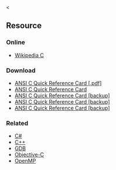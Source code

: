&lt;

Resource
--------

### Online

-   [Wikipedia C](http://en.wikipedia.org/wiki/C_(programming_language))

### Download

-   [ANSI C Quick Reference Card \[.pdf\]](http://www.digilife.be/quickreferences/QRC/C%20Reference%20Card%20(ANSI)%202.2.pdf)
-   [ANSI C Quick Reference Card](http://refcards.com/refcard/ansi-c-silvermanj)
-   [ANSI C Quick Reference Card \[backup\]](static/cs/cs/C.Reference.Card.ANSI.2.2.html)
-   [ANSI C Quick Reference Card \[backup\]](static/cs/cs/ansi-c-refcard-a4.html)
-   [ANSI C Quick Reference Card \[backup\]](http://faculty.olin.edu/~jcristatic/cs/Teaching/SigSysWeb/Embedded/c_cheat_sheet.htm)

### Related

-   [C\#](csharp.html "C# Cheat Sheet")
-   [C++](cpp.html "C++ Cheat Sheet")
-   [GDB](gdb.html "GDB Cheat Sheet")
-   [Objective-C](objective-c.html "Objective-C Cheat Sheet")
-   [OpenMP](openmp.html "OpenMP Cheat Sheet")
